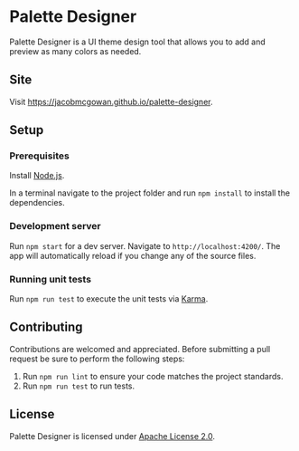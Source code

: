 # Palette Designer

Palette Designer is a UI theme design tool that allows you to add and preview
as many colors as needed.

## Site

Visit https://jacobmcgowan.github.io/palette-designer.

## Setup

### Prerequisites

Install [Node.js](https://nodejs.org/en/download/).

In a terminal navigate to the project folder and run `npm install` to install
the dependencies.

### Development server

Run `npm start` for a dev server. Navigate to `http://localhost:4200/`. The app will automatically reload if you change any of the source files.

### Running unit tests

Run `npm run test` to execute the unit tests via [Karma](https://karma-runner.github.io).

## Contributing

Contributions are welcomed and appreciated. Before submitting a pull request be
sure to perform the following steps:

1. Run `npm run lint` to ensure your code matches the project standards.
2. Run `npm run test` to run tests.

## License

Palette Designer is licensed under [Apache License 2.0](https://github.com/jacobmcgowan/palette-designer/blob/master/LICENSE).
